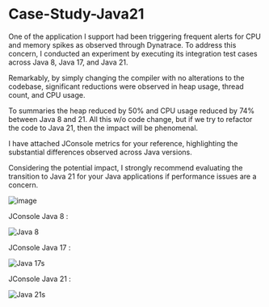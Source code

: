 # Case-Study-Java21

One of the application I support had been triggering frequent alerts for CPU and memory spikes as observed through Dynatrace. To address this concern, I conducted an experiment by executing its integration test cases across Java 8, Java 17, and Java 21. 

Remarkably, by simply changing the compiler with no alterations to the codebase, significant reductions were observed in heap usage, thread count, and CPU usage.

To summaries the heap reduced by 50% and CPU usage reduced by 74% between Java 8 and 21.  All this w/o code change, but if we try to refactor the code to Java 21, then the impact will be phenomenal. 

I have attached JConsole metrics for your reference, highlighting the substantial differences observed across Java versions.

Considering the potential impact, I strongly recommend evaluating the transition to Java 21 for your Java applications if performance issues are a concern.  


![image](https://github.com/mjameer/Case-Study-Java21/assets/11364104/8103a7ba-22a8-4a52-afb1-9b26d869a479)


JConsole Java 8 : 

![Java 8](https://github.com/mjameer/Case-Study-Java21/assets/11364104/e6938f70-6367-488f-b268-8f6a4e9c829d)



JConsole Java 17 : 

![Java 17s](https://github.com/mjameer/Case-Study-Java21/assets/11364104/c853493b-b3c9-4525-b830-f39af35d6389)


 
JConsole Java 21 :

![Java 21s](https://github.com/mjameer/Case-Study-Java21/assets/11364104/2a26888a-c62f-4da9-9609-ed12fff3079c)



